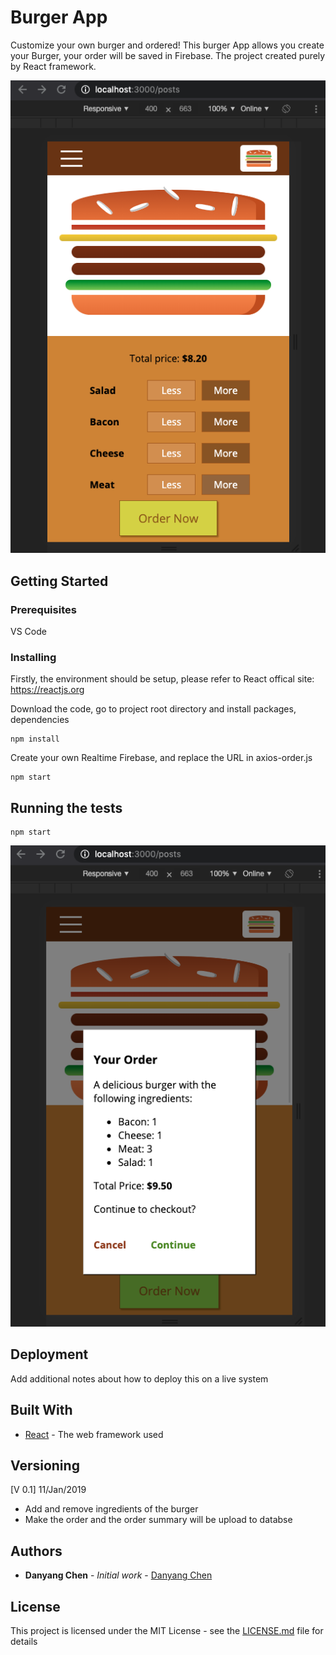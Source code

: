 # Burger App

Customize your own burger and ordered! This burger App allows you create your Burger, your order will be saved in Firebase. The project created purely by React framework.

![Screenshot](/src/assets/burger_app_1.png)

## Getting Started

### Prerequisites

VS Code

### Installing

Firstly, the environment should be setup, please refer to React offical site: https://reactjs.org

Download the code, go to project root directory and install packages, dependencies
```
npm install
```

Create your own Realtime Firebase, and replace the URL in axios-order.js
```
npm start
```

## Running the tests
```
npm start
```
![Screenshot](/src/assets/burger_app_2.png)


## Deployment

Add additional notes about how to deploy this on a live system

## Built With

* [React](https://reactjs.org/) - The web framework used


## Versioning

[V 0.1] 11/Jan/2019
* Add and remove ingredients of the burger
* Make the order and the order summary will be upload to databse

## Authors

* **Danyang Chen** - *Initial work* - [Danyang Chen](https://github.com/stevechanvii/)

## License

This project is licensed under the MIT License - see the [LICENSE.md](LICENSE.md) file for details

